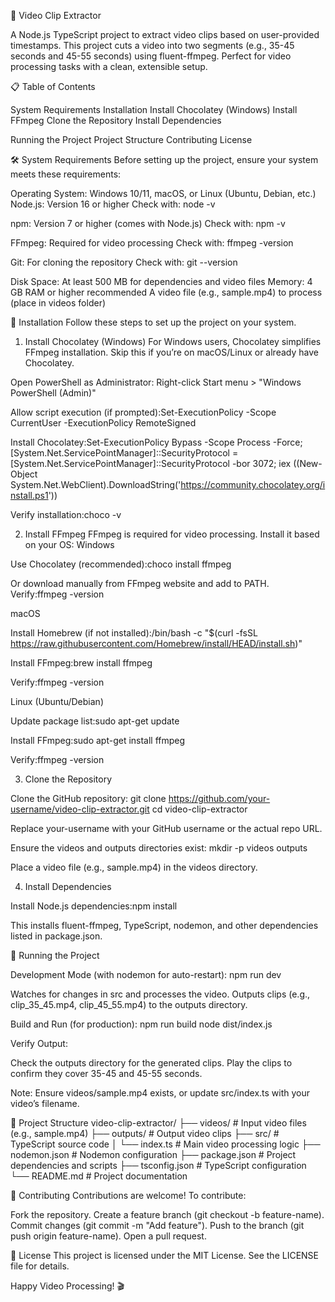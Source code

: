 🎥 Video Clip Extractor

A Node.js TypeScript project to extract video clips based on user-provided timestamps. This project cuts a video into two segments (e.g., 35-45 seconds and 45-55 seconds) using fluent-ffmpeg. Perfect for video processing tasks with a clean, extensible setup.

📋 Table of Contents

System Requirements
Installation
Install Chocolatey (Windows)
Install FFmpeg
Clone the Repository
Install Dependencies


Running the Project
Project Structure
Contributing
License


🛠 System Requirements
Before setting up the project, ensure your system meets these requirements:

Operating System: Windows 10/11, macOS, or Linux (Ubuntu, Debian, etc.)
Node.js: Version 16 or higher
Check with: node -v


npm: Version 7 or higher (comes with Node.js)
Check with: npm -v


FFmpeg: Required for video processing
Check with: ffmpeg -version


Git: For cloning the repository
Check with: git --version


Disk Space: At least 500 MB for dependencies and video files
Memory: 4 GB RAM or higher recommended
A video file (e.g., sample.mp4) to process (place in videos folder)


🚀 Installation
Follow these steps to set up the project on your system.
1. Install Chocolatey (Windows)
For Windows users, Chocolatey simplifies FFmpeg installation. Skip this if you’re on macOS/Linux or already have Chocolatey.

Open PowerShell as Administrator:
Right-click Start menu > "Windows PowerShell (Admin)"


Allow script execution (if prompted):Set-ExecutionPolicy -Scope CurrentUser -ExecutionPolicy RemoteSigned


Install Chocolatey:Set-ExecutionPolicy Bypass -Scope Process -Force; [System.Net.ServicePointManager]::SecurityProtocol = [System.Net.ServicePointManager]::SecurityProtocol -bor 3072; iex ((New-Object System.Net.WebClient).DownloadString('https://community.chocolatey.org/install.ps1'))


Verify installation:choco -v



2. Install FFmpeg
FFmpeg is required for video processing. Install it based on your OS:
Windows

Use Chocolatey (recommended):choco install ffmpeg


Or download manually from FFmpeg website and add to PATH.
Verify:ffmpeg -version



macOS

Install Homebrew (if not installed):/bin/bash -c "$(curl -fsSL https://raw.githubusercontent.com/Homebrew/install/HEAD/install.sh)"


Install FFmpeg:brew install ffmpeg


Verify:ffmpeg -version



Linux (Ubuntu/Debian)

Update package list:sudo apt-get update


Install FFmpeg:sudo apt-get install ffmpeg


Verify:ffmpeg -version



3. Clone the Repository

Clone the GitHub repository:
git clone https://github.com/your-username/video-clip-extractor.git
cd video-clip-extractor

Replace your-username with your GitHub username or the actual repo URL.

Ensure the videos and outputs directories exist:
mkdir -p videos outputs


Place a video file (e.g., sample.mp4) in the videos directory.


4. Install Dependencies

Install Node.js dependencies:npm install


This installs fluent-ffmpeg, TypeScript, nodemon, and other dependencies listed in package.json.


🏃 Running the Project

Development Mode (with nodemon for auto-restart):
npm run dev


Watches for changes in src and processes the video.
Outputs clips (e.g., clip_35_45.mp4, clip_45_55.mp4) to the outputs directory.


Build and Run (for production):
npm run build
node dist/index.js


Verify Output:

Check the outputs directory for the generated clips.
Play the clips to confirm they cover 35-45 and 45-55 seconds.



Note: Ensure videos/sample.mp4 exists, or update src/index.ts with your video’s filename.

📁 Project Structure
video-clip-extractor/
├── videos/               # Input video files (e.g., sample.mp4)
├── outputs/              # Output video clips
├── src/                  # TypeScript source code
│   └── index.ts          # Main video processing logic
├── nodemon.json          # Nodemon configuration
├── package.json          # Project dependencies and scripts
├── tsconfig.json         # TypeScript configuration
└── README.md             # Project documentation


🤝 Contributing
Contributions are welcome! To contribute:

Fork the repository.
Create a feature branch (git checkout -b feature-name).
Commit changes (git commit -m "Add feature").
Push to the branch (git push origin feature-name).
Open a pull request.


📜 License
This project is licensed under the MIT License. See the LICENSE file for details.

Happy Video Processing! 🎬
